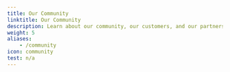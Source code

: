 ```yaml
---
title: Our Community
linktitle: Our Community
description: Learn about our community, our customers, and our partners.
weight: 5
aliases:
    - /community
icon: community
test: n/a
---
```

